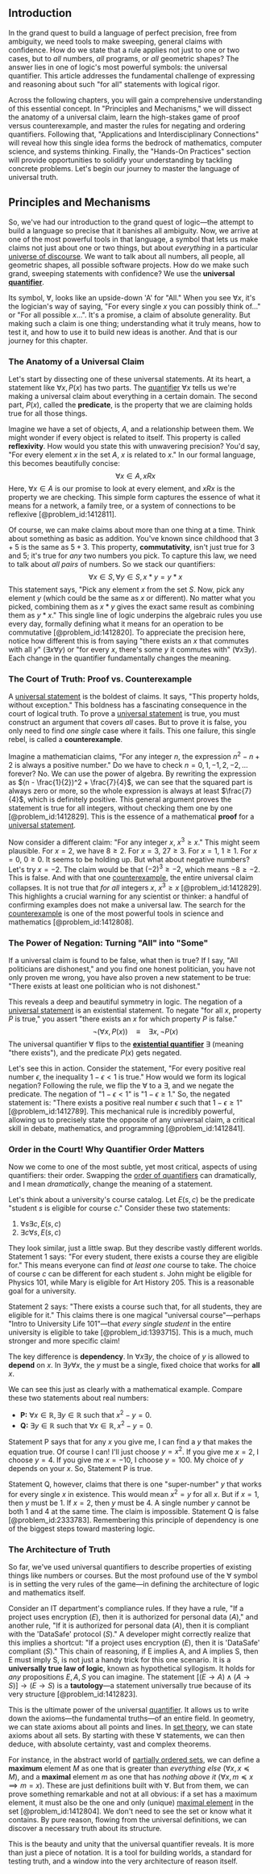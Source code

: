 ## Introduction
In the grand quest to build a language of perfect precision, free from ambiguity, we need tools to make sweeping, general claims with confidence. How do we state that a rule applies not just to one or two cases, but to *all* numbers, *all* programs, or *all* geometric shapes? The answer lies in one of logic's most powerful symbols: the universal quantifier. This article addresses the fundamental challenge of expressing and reasoning about such "for all" statements with logical rigor.

Across the following chapters, you will gain a comprehensive understanding of this essential concept. In "Principles and Mechanisms," we will dissect the anatomy of a universal claim, learn the high-stakes game of proof versus counterexample, and master the rules for negating and ordering quantifiers. Following that, "Applications and Interdisciplinary Connections" will reveal how this single idea forms the bedrock of mathematics, computer science, and systems thinking. Finally, the "Hands-On Practices" section will provide opportunities to solidify your understanding by tackling concrete problems. Let's begin our journey to master the language of universal truth.

## Principles and Mechanisms

So, we've had our introduction to the grand quest of logic—the attempt to build a language so precise that it banishes all ambiguity. Now, we arrive at one of the most powerful tools in that language, a symbol that lets us make claims not just about one or two things, but about *everything* in a particular [universe of discourse](@article_id:265340). We want to talk about all numbers, all people, all geometric shapes, all possible software projects. How do we make such grand, sweeping statements with confidence? We use the **universal [quantifier](@article_id:150802)**.

Its symbol, $\forall$, looks like an upside-down 'A' for "All." When you see $\forall x$, it's the logician's way of saying, "For every single $x$ you can possibly think of..." or "For all possible $x$...". It's a promise, a claim of absolute generality. But making such a claim is one thing; understanding what it truly means, how to test it, and how to use it to build new ideas is another. And that is our journey for this chapter.

### The Anatomy of a Universal Claim

Let's start by dissecting one of these universal statements. At its heart, a statement like $\forall x, P(x)$ has two parts. The [quantifier](@article_id:150802) $\forall x$ tells us we're making a universal claim about everything in a certain domain. The second part, $P(x)$, called the **predicate**, is the property that we are claiming holds true for all those things.

Imagine we have a set of objects, $A$, and a relationship between them. We might wonder if every object is related to itself. This property is called **reflexivity**. How would you state this with unwavering precision? You'd say, "For every element $x$ in the set $A$, $x$ is related to $x$." In our formal language, this becomes beautifully concise:
$$ \forall x \in A, xRx $$
Here, $\forall x \in A$ is our promise to look at every element, and $xRx$ is the property we are checking. This simple form captures the essence of what it means for a network, a family tree, or a system of connections to be reflexive [@problem_id:1412811].

Of course, we can make claims about more than one thing at a time. Think about something as basic as addition. You've known since childhood that $3 + 5$ is the same as $5 + 3$. This property, **commutativity**, isn't just true for 3 and 5; it's true for *any* two numbers you pick. To capture this law, we need to talk about *all pairs* of numbers. So we stack our quantifiers:
$$ \forall x \in S, \forall y \in S, x * y = y * x $$
This statement says, "Pick any element $x$ from the set $S$. Now, pick any element $y$ (which could be the same as $x$ or different). No matter what you picked, combining them as $x * y$ gives the exact same result as combining them as $y * x$." This single line of logic underpins the algebraic rules you use every day, formally defining what it means for an operation to be commutative [@problem_id:1412820]. To appreciate the precision here, notice how different this is from saying "there exists an $x$ that commutes with all $y$" ($\exists x \forall y$) or "for every $x$, there's some $y$ it commutes with" ($\forall x \exists y$). Each change in the quantifier fundamentally changes the meaning.

### The Court of Truth: Proof vs. Counterexample

A [universal statement](@article_id:261696) is the boldest of claims. It says, "This property holds, without exception." This boldness has a fascinating consequence in the court of logical truth. To prove a [universal statement](@article_id:261696) is true, you must construct an argument that covers *all* cases. But to prove it is false, you only need to find *one single* case where it fails. This one failure, this single rebel, is called a **counterexample**.

Imagine a mathematician claims, "For any integer $n$, the expression $n^2 - n + 2$ is always a positive number." Do we have to check $n=0, 1, -1, 2, -2, \dots$ forever? No. We can use the power of algebra. By rewriting the expression as $(n - \frac{1}{2})^2 + \frac{7}{4}$, we can see that the squared part is always zero or more, so the whole expression is always at least $\frac{7}{4}$, which is definitely positive. This general argument proves the statement is true for all integers, without checking them one by one [@problem_id:1412829]. This is the essence of a mathematical **proof** for a [universal statement](@article_id:261696).

Now consider a different claim: "For any integer $x$, $x^3 \ge x$." This might seem plausible. For $x=2$, we have $8 \ge 2$. For $x=3$, $27 \ge 3$. For $x=1$, $1 \ge 1$. For $x=0$, $0 \ge 0$. It seems to be holding up. But what about negative numbers? Let's try $x = -2$. The claim would be that $(-2)^3 \ge -2$, which means $-8 \ge -2$. This is false. And with that one [counterexample](@article_id:148166), the entire universal claim collapses. It is not true that *for all* integers $x$, $x^3 \ge x$ [@problem_id:1412829]. This highlights a crucial warning for any scientist or thinker: a handful of confirming examples does not make a universal law. The search for the [counterexample](@article_id:148166) is one of the most powerful tools in science and mathematics [@problem_id:1412808].

### The Power of Negation: Turning "All" into "Some"

If a universal claim is found to be false, what then is true? If I say, "All politicians are dishonest," and you find one honest politician, you have not only proven me wrong, you have also proven a new statement to be true: "There exists at least one politician who is not dishonest."

This reveals a deep and beautiful symmetry in logic. The negation of a [universal statement](@article_id:261696) is an existential statement. To negate "for all $x$, property $P$ is true," you assert "there exists an $x$ for which property $P$ is false."
$$ \neg (\forall x, P(x)) \quad \equiv \quad \exists x, \neg P(x) $$
The universal quantifier $\forall$ flips to the **[existential quantifier](@article_id:144060)** $\exists$ (meaning "there exists"), and the predicate $P(x)$ gets negated.

Let's see this in action. Consider the statement, "For every positive real number $\epsilon$, the inequality $1 - \epsilon \lt 1$ is true." How would we form its logical negation? Following the rule, we flip the $\forall$ to a $\exists$, and we negate the predicate. The negation of "$1 - \epsilon \lt 1$" is "$1 - \epsilon \ge 1$." So, the negated statement is: "There exists a positive real number $\epsilon$ such that $1 - \epsilon \ge 1$" [@problem_id:1412789]. This mechanical rule is incredibly powerful, allowing us to precisely state the opposite of any universal claim, a critical skill in debate, mathematics, and programming [@problem_id:1412841].

### Order in the Court! Why Quantifier Order Matters

Now we come to one of the most subtle, yet most critical, aspects of using quantifiers: their order. Swapping the [order of quantifiers](@article_id:158043) can dramatically, and I mean *dramatically*, change the meaning of a statement.

Let's think about a university's course catalog. Let $E(s, c)$ be the predicate "student $s$ is eligible for course $c$." Consider these two statements:
1.  $\forall s \exists c, E(s, c)$
2.  $\exists c \forall s, E(s, c)$

They look similar, just a little swap. But they describe vastly different worlds. Statement 1 says: "For every student, there exists a course they are eligible for." This means everyone can find *at least one* course to take. The choice of course $c$ can be different for each student $s$. John might be eligible for Physics 101, while Mary is eligible for Art History 205. This is a reasonable goal for a university.

Statement 2 says: "There exists a course such that, for all students, they are eligible for it." This claims there is one magical "universal course"—perhaps "Intro to University Life 101"—that *every single student* in the entire university is eligible to take [@problem_id:1393715]. This is a much, much stronger and more specific claim!

The key difference is **dependency**. In $\forall x \exists y$, the choice of $y$ is allowed to **depend** on $x$. In $\exists y \forall x$, the $y$ must be a single, fixed choice that works for **all** $x$.

We can see this just as clearly with a mathematical example. Compare these two statements about real numbers:
*   **P:** $\forall x \in \mathbb{R}, \exists y \in \mathbb{R} \text{ such that } x^2 - y = 0$.
*   **Q:** $\exists y \in \mathbb{R} \text{ such that } \forall x \in \mathbb{R}, x^2 - y = 0$.

Statement P says that for any $x$ you give me, I can find a $y$ that makes the equation true. Of course I can! I'll just choose $y = x^2$. If you give me $x=2$, I choose $y=4$. If you give me $x=-10$, I choose $y=100$. My choice of $y$ depends on your $x$. So, Statement P is true.

Statement Q, however, claims that there is one "super-number" $y$ that works for every single $x$ in existence. This would mean $x^2 = y$ for all $x$. But if $x=1$, then $y$ must be $1$. If $x=2$, then $y$ must be $4$. A single number $y$ cannot be both 1 and 4 at the same time. The claim is impossible. Statement Q is false [@problem_id:2333783]. Remembering this principle of dependency is one of the biggest steps toward mastering logic.

### The Architecture of Truth

So far, we've used universal quantifiers to describe properties of existing things like numbers or courses. But the most profound use of the $\forall$ symbol is in setting the very rules of the game—in defining the architecture of logic and mathematics itself.

Consider an IT department's compliance rules. If they have a rule, "If a project uses encryption ($E$), then it is authorized for personal data ($A$)," and another rule, "If it is authorized for personal data ($A$), then it is compliant with the 'DataSafe' protocol ($S$)." A developer might correctly realize that this implies a shortcut: "If a project uses encryption ($E$), then it is 'DataSafe' compliant ($S$)." This chain of reasoning, if E implies A, and A implies S, then E must imply S, is not just a handy trick for this one scenario. It is a **universally true law of logic**, known as hypothetical syllogism. It holds for *any* propositions $E, A, S$ you can imagine. The statement $[(E \to A) \land (A \to S)] \to (E \to S)$ is a **tautology**—a statement universally true because of its very structure [@problem_id:1412823].

This is the ultimate power of the universal [quantifier](@article_id:150802). It allows us to write down the axioms—the fundamental truths—of an entire field. In geometry, we can state axioms about all points and lines. In [set theory](@article_id:137289), we can state axioms about all sets. By starting with these $\forall$ statements, we can then deduce, with absolute certainty, vast and complex theorems.

For instance, in the abstract world of [partially ordered sets](@article_id:274266), we can define a **maximum** element $M$ as one that is greater than *everything else* ($\forall x, x \preceq M$), and a **maximal** element $m$ as one that has *nothing above it* ($\forall x, m \preceq x \implies m=x$). These are just definitions built with $\forall$. But from them, we can prove something remarkable and not at all obvious: if a set has a maximum element, it must also be the one and only (unique) [maximal element](@article_id:274183) in the set [@problem_id:1412804]. We don't need to see the set or know what it contains. By pure reason, flowing from the universal definitions, we can discover a necessary truth about its structure.

This is the beauty and unity that the universal quantifier reveals. It is more than just a piece of notation. It is a tool for building worlds, a standard for testing truth, and a window into the very architecture of reason itself.